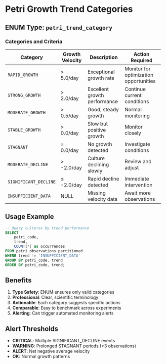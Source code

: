 # Petri Growth Trend Categories

## ENUM Type: `petri_trend_category`

### Categories and Criteria

| Category | Growth Velocity | Description | Action Required |
|----------|----------------|-------------|-----------------|
| `RAPID_GROWTH` | > 5.0/day | Exceptional growth rate | Monitor for optimization opportunities |
| `STRONG_GROWTH` | > 2.0/day | Excellent growth performance | Continue current conditions |
| `MODERATE_GROWTH` | > 0.5/day | Good, steady growth | Normal monitoring |
| `STABLE_GROWTH` | > 0.0/day | Slow but positive growth | Monitor closely |
| `STAGNANT` | = 0.0/day | No growth detected | Investigate conditions |
| `MODERATE_DECLINE` | > -2.0/day | Culture declining slowly | Review and adjust |
| `SIGNIFICANT_DECLINE` | ≤ -2.0/day | Rapid decline detected | Immediate intervention |
| `INSUFFICIENT_DATA` | NULL | Missing velocity data | Await more observations |

## Usage Example

```sql
-- Query cultures by trend performance
SELECT 
    petri_code,
    trend,
    COUNT(*) as occurrences
FROM petri_observations_partitioned
WHERE trend != 'INSUFFICIENT_DATA'
GROUP BY petri_code, trend
ORDER BY petri_code, trend;
```

## Benefits

1. **Type Safety**: ENUM ensures only valid categories
2. **Professional**: Clear, scientific terminology
3. **Actionable**: Each category suggests specific actions
4. **Comparable**: Easy to benchmark across experiments
5. **Alerting**: Can trigger automated monitoring alerts

## Alert Thresholds

- **CRITICAL**: Multiple SIGNIFICANT_DECLINE events
- **WARNING**: Prolonged STAGNANT periods (>3 observations)
- **ALERT**: Net negative average velocity
- **OK**: Normal growth patterns